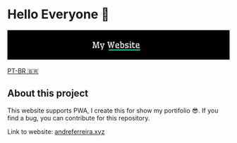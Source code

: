 # Hello Everyone 🖖

<p align="center">
  <img src="public/my-website.svg" alt="" />
</p>

[PT-BR 🇧🇷](./docs/pt-br.md)

## About this project

This website supports PWA, I create this for show my portifolio 😎. If you find a bug, you can contribute for this repository.

Link to website: [andreferreira.xyz](https://andreferreira.xyz)
